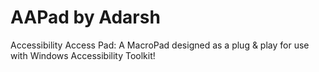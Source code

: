 # AAPad by Adarsh
Accessibility Access Pad: A MacroPad designed as a plug &amp; play for use with Windows Accessibility Toolkit!
